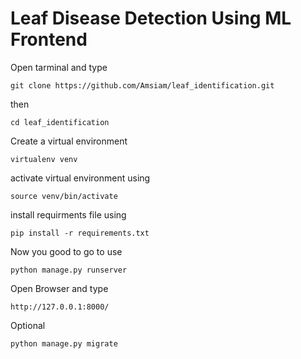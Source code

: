 # Leaf Disease Detection Using ML Frontend

Open tarminal and type 
```
git clone https://github.com/Amsiam/leaf_identification.git
```
then 
```
cd leaf_identification
```
Create a virtual environment
```
virtualenv venv
```
activate virtual environment using 
```
source venv/bin/activate
```
install requirments file using 
```
pip install -r requirements.txt
```

Now you good to go to use 
```
python manage.py runserver
```

Open Browser and type
```
http://127.0.0.1:8000/
```

Optional
```
python manage.py migrate
```